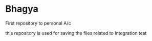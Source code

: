 # Bhagya
First repository to personal A/c

this repository is used for saving the files related to Integration test
